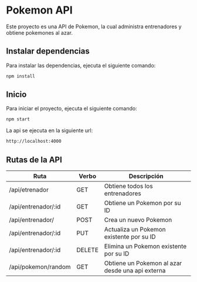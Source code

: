 # Pokemon API

Este proyecto es una API de Pokemon, la cual administra entrenadores y obtiene pokemones al azar.

## Instalar dependencias

Para instalar las dependencias, ejecuta el siguiente comando:

```bash
npm install
```

## Inicio

Para iniciar el proyecto, ejecuta el siguiente comando:

```bash
npm start
```

La api se ejecuta en la siguiente url:

```bash
http://localhost:4000
```


## Rutas de la API

| Ruta         | Verbo   | Descripción                                       |
| ------------ | ------- | ---------------------------------------------     |
| /api/etrenador     | GET     | Obtiene todos los entrenadores                  |
| /api/entrenador/:id | GET     | Obtiene un Pokemon por su ID                    |
| /api/entrenador/     | POST    | Crea un nuevo Pokemon                           |
| /api/entrenador/:id | PUT     | Actualiza un Pokemon existente por su ID        |
| /api/entrenador/:id | DELETE  | Elimina un Pokemon existente por su ID          |
| /api/pokemon/random| GET     | Obtiene un Pokemon al azar desde una api externa|